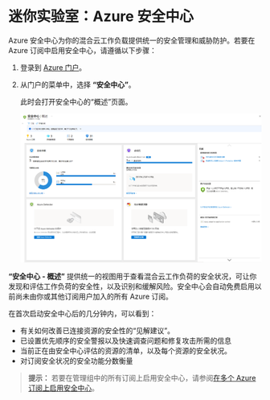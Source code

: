 ﻿# 迷你实验室：Azure 安全中心

Azure 安全中心为你的混合云工作负载提供统一的安全管理和威胁防护。若要在 Azure 订阅中启用安全中心，请遵循以下步骤：

1. 登录到 [Azure 门户](https://portal.azure.com)。

1. 从门户的菜单中，选择 **“安全中心”**。 

    此时会打开安全中心的“概述”页面。

    ![安全中心的“概述”仪表板](../../Linked_Image_Files/security-center-overview.png)

**“安全中心 - 概述”** 提供统一的视图用于查看混合云工作负荷的安全状况，可让你发现和评估工作负荷的安全性，以及识别和缓解风险。安全中心会自动免费启用以前尚未由你或其他订阅用户加入的所有 Azure 订阅。

在首次启动安全中心后的几分钟内，可以看到：

- 有关如何改善已连接资源的安全性的“见解建议”。
- 已设置优先顺序的安全警报以及快速调查问题和修复攻击所需的信息
- 当前正在由安全中心评估的资源的清单，以及每个资源的安全状况。
- 对订阅安全状况的安全功能分数衡量

> **提示：** 若要在管理组中的所有订阅上启用安全中心，请参阅[在多个 Azure 订阅上启用安全中心](https://docs.microsoft.com/zh-cn/azure/security-center/onboard-management-group)。
